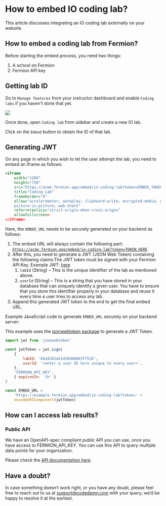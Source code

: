 # How to embed IO coding lab?

This article discusses integrating an IO coding lab externally on your website.

## How to embed a coding lab from Fermion?

Before starting the embed process, you need two things:

1. A school on Fermion
2. Fermion API key

## Getting lab ID

Go to `Manage features` from your instructor dashboard and enable `Coding labs` if you haven't done that yet.

![](https://codedamn-website-assets.s3.us-east-1.amazonaws.com/uploads/18-02-2025/screenshot-001199%402x.xuretn.png)

Once done, open `Coding lab` from sidebar and create a new IO lab.

Click on the `Embed` button to obtain the ID of that lab.

## Generating JWT

On any page in which you wish to let the user attempt the lab, you need to embed an iframe as follows:

```xml
<iframe
	width="1280"
	height="720"
	src="https://acme.fermion.app/embed/io-coding-lab?token=EMBED_TOKEN_HERE"
	title="Coding Lab"
	frameborder="0"
	allow="accelerometer; autoplay; clipboard-write; encrypted-media; gyroscope;
	picture-in-picture; web-share"
	referrerpolicy="strict-origin-when-cross-origin"
	allowfullscreen>
</iframe>
```

Here, the `EMBED_URL` needs to be securely generated on your backend as follows:

1. The embed URL will always contain the following part: [`https://acme.fermion.app/embed/io-coding-lab?token=TOKEN_HERE`](https://acme.fermion.app/embed/io-coding-lab?token=TOKEN_HERE)
2. After this, you need to generate a JWT (JSON Web Token) containing the following claims:The JWT token must be signed with your Fermion API Key. Example JWT: [here](https://jwt.io/#debugger-io?token=eyJhbGciOiJIUzI1NiIsInR5cCI6IkpXVCJ9.eyJsYWJJZCI6ImFiY2QiLCJ1c2VySWQiOiJ4eXoiLCJpYXQiOjE1MTYyMzkwMjJ9.9SKcAU52Qad6MERnzy1kF4Y0A3SoAWuGfpmE97JDYOo)
    1. `labId` (String) – This is the unique identifier of the lab as mentioned above.
    2. `userId` (String) – This is a string that you have stored in your database that can uniquely identify a given user. You have to ensure that you store this identifier properly in your database and reuse it every time a user tries to access any lab.
3. Append this generated JWT token to the end to get the final embed URL.

Example JavaScript code to generate `EMBED_URL` securely on your backend server:

This example uses the [jsonwebtoken package](https://www.npmjs.com/package/jsonwebtoken) to generate a JWT Token.

```js
import jwt from 'jsonwebtoken'

const jwtToken = jwt.sign(
	{
		labId: '66a9202ab1458d00083ff520',
		userId: '<enter a user ID here unique to every user>',
	},
	'FERMION_API_KEY',
	{ expiresIn: '1h' }
)

const EMBED_URL =
	'https://example.fermion.app/embed/io-coding-lab?token=' +
	encodeURIComponent(jwtToken)
```

## How can I access lab results?

### Public API

We have an OpenAPI-spec compliant public API you can use, once you have access to FERMION_API_KEY. You can use this API to query multiple data points for your organization.

Please check the [API documentation here](https://api.fermion.app).

## Have a doubt?

In case something doesn’t work right, or you have any doubt, please feel free to reach out to us at [support@codedamn.com](mailto:support@codedamn.com) with your query, we’d be happy to resolve it at the earliest.

